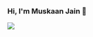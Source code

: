 ### Hi, I'm Muskaan Jain 👋
![](https://hit.yhype.me/github/profile?user_id=37116218)

<!--
**mskn06/mskn06** is a ✨ _special_ ✨ repository because its `README.md` (this file) appears on your GitHub profile.

Here are some ideas to get you started:

- 🔭 I’m currently working on ...
- 🌱 I’m currently learning ...
- 👯 I’m looking to collaborate on ...
- 🤔 I’m looking for help with ...
- 💬 Ask me about ...
- 📫 How to reach me: ...
- 😄 Pronouns: She/Her/Hers
- ⚡ Fun fact: ...
-->
